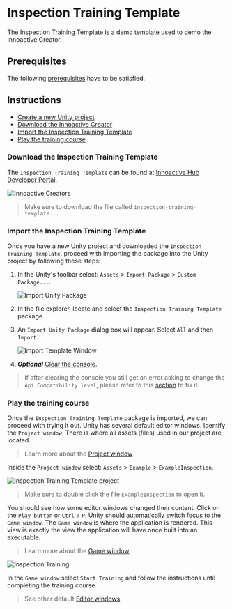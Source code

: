 # Inspection Training Template

The Inspection Training Template is a demo template used to demo the Innoactive Creator.

## Prerequisites

The following [prerequisites](../miscellaneous/prerequisites.md) have to be satisfied.

## Instructions

* [Create a new Unity project](../miscellaneous/unity-setup.md#how-to-set-up-unity)
* [Download the Innoactive Creator](#download-the-inspection-training-template)
* [Import the Inspection Training Template](#import-the-inspection-training-template)
* [Play the training course](#play-the-training-course)

### Download the Inspection Training Template

The `Inspection Training Template` can be found at [Innoactive Hub Developer Portal](http://developers.innoactive.de/components/).

![Innoactive Creators](../images/training-modules.png "")

>Make sure to download the file called `inspection-training-template...`

### Import the Inspection Training Template

Once you have a new Unity project and downloaded the `Inspection Training Template`, proceed with importing the package into the Unity project by following these steps:

1. In the Unity's toolbar select: `Assets` > `Import Package` > `Custom Package...`.

    ![Import Unity Package](../images/import-unity-package.png "How to import custome package")

2. In the file explorer, locate and select the `Inspection Training Template` package.
3. An `Import Unity Package` dialog box will appear. Select `All` and then `Import`.

    ![Import Template Window](../images/inspection-template/template-import-package.png "Import Template Window")

4. **_Optional_** [Clear the console](https://docs.unity3d.com/Manual/Console.html).

>If after clearing the console you still get an error asking to change the `Api Compatibility level`, please refer to this [section](../miscellaneous/unity-setup.md#api-compatibility-level) to fix it.

### Play the training course

Once the `Inspection Training Template` package is imported, we can proceed with trying it out.
Unity has several default editor windows. Identify the `Project window`. There is where all assets (files) used in our project are located.

>Learn more about the [Project window](https://docs.unity3d.com/Manual/ProjectView.html)

Inside the `Project window` select:  `Assets` > `Example` > `ExampleInspection`.

![Inspection Training Template project](../images/inspection-template/inspection-training-template-project.png "Inspection Training Template project structure")

>Make sure to double click the file `ExampleInspection` to open it.

You should see how some editor windows changed their content. Click on the `Play button` or `Ctrl` + `P`. Unity should automatically switch focus to the `Game window`. The `Game window` is where the application is rendered. This view is exactly the view the application will have once built into an executable.

>Learn more about the [Game window](https://docs.unity3d.com/Manual/GameView.html)

![Inspection Training](../images/inspection-template/inspection-training-template-scene.png "Inspection Training")

In the `Game window` select `Start Training` and follow the instructions until completing the training course.

>See other default [Editor windows](https://docs.unity3d.com/Manual/UsingTheEditor.html)
